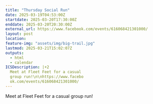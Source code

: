```yaml
---
title: "Thursday Social Run"
date: 2025-03-19T04:53:00Z
startdate: 2025-03-20T17:30:00Z
enddate: 2025-03-20T20:30:00Z
external_url: https://www.facebook.com/events/616068421301000/
layout: post
location: 
feature-img: "assets/img/big-trail.jpg"
lastmod: 2025-03-21T15:02:07Z
outputs:
  - html
  - calendar
ICSDescription: |+2
  Meet at Fleet Feet for a casual   group run!\n\nhttps://www.facebo  ok.com/events/616068421301000/
---
```


Meet at Fleet Feet for a casual group run!<br>
  <br>
  
